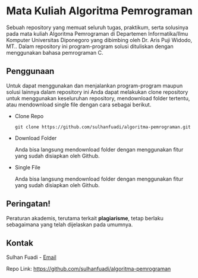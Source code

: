 # Mata Kuliah Algoritma Pemrograman

Sebuah repository yang memuat seluruh tugas, praktikum, serta solusinya pada mata kuliah Algoritma Pemrograman di Departemen Informatika/Ilmu Komputer Universitas Diponegoro yang dibimbing oleh Dr. Aris Puji Widodo, MT.. 
Dalam repository ini program-program solusi dituliskan dengan menggunakan bahasa pemrograman C.

## Penggunaan
Untuk dapat menggunakan dan menjalankan program-program maupun solusi lainnya dalam repository ini Anda dapat melakukan clone repository untuk menggunakan keseluruhan repository, mendownload folder tertentu, atau mendownload single file dengan cara sebagai berikut.

- Clone Repo
    ```shell
    git clone https://github.com/sulhanfuadi/algoritma-pemrograman.git
    ```
- Download Folder

    Anda bisa langsung mendownload folder dengan menggunakan fitur yang sudah disiapkan oleh Github.
- Single File

   Anda bisa langsung mendownload folder dengan menggunakan fitur yang sudah disiapkan oleh Github.

## Peringatan!
Peraturan akademis, terutama terkait **plagiarisme**, tetap berlaku sebagaimana
yang telah dijelaskan pada umumnya.

## Kontak

Sulhan Fuadi - <a href="mailto:sulhanfuadi096@gmail.com">Email</a>

Repo Link: https://github.com/sulhanfuadi/algoritma-pemrograman
